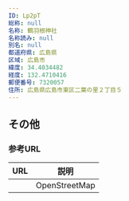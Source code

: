 ```yaml
---
ID: Lp2pT
総称: null
名称: 鶴羽根神社
名称読み: null
別名: null
都道府県: 広島県
区域: 広島市
緯度: 34.4034482
経度: 132.4710416
郵便番号: 7320057
住所: 広島県広島市東区二葉の里２丁目５
---
```


## その他

### 参考URL

| URL | 説明          |
| --- | ------------- |
|     | OpenStreetMap |
